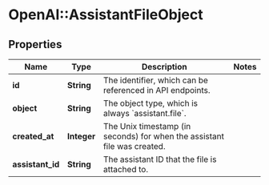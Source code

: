 # OpenAI::AssistantFileObject

## Properties
Name | Type | Description | Notes
------------ | ------------- | ------------- | -------------
**id** | **String** | The identifier, which can be referenced in API endpoints. | 
**object** | **String** | The object type, which is always &#x60;assistant.file&#x60;. | 
**created_at** | **Integer** | The Unix timestamp (in seconds) for when the assistant file was created. | 
**assistant_id** | **String** | The assistant ID that the file is attached to. | 

